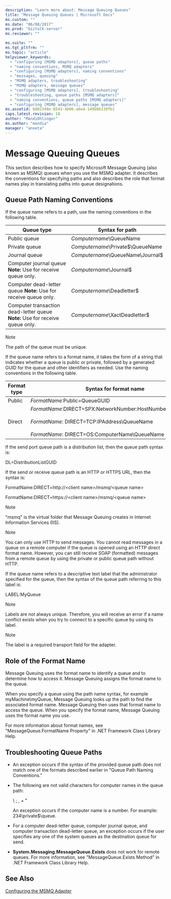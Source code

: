 ```yaml
---
description: "Learn more about: Message Queuing Queues"
title: "Message Queuing Queues | Microsoft Docs"
ms.custom: ""
ms.date: "06/08/2017"
ms.prod: "biztalk-server"
ms.reviewer: ""

ms.suite: ""
ms.tgt_pltfrm: ""
ms.topic: "article"
helpviewer_keywords: 
  - "configuring [MSMQ adapters], queue paths"
  - "naming conventions, MSMQ adapters"
  - "configuring [MSMQ adapters], naming conventions"
  - "messages, queuing"
  - "MSMQ adapters, troubleshooting"
  - "MSMQ adapters, message queues"
  - "configuring [MSMQ adapters], troubleshooting"
  - "troubleshooting, queue paths [MSMQ adapters]"
  - "naming conventions, queue paths [MSMQ adapters]"
  - "configuring [MSMQ adapters], message queues"
ms.assetid: b802348e-8543-4b06-a6e4-149b86139fb1
caps.latest.revision: 10
author: "MandiOhlinger"
ms.author: "mandia"
manager: "anneta"
---
```

# Message Queuing Queues
This section describes how to specify Microsoft Message Queuing (also known as MSMQ) queues when you use the MSMQ adapter. It describes the conventions for specifying paths and also describes the role that format names play in translating paths into queue designations.  
  
## Queue Path Naming Conventions  
 If the queue name refers to a path, use the naming conventions in the following table.  
  
|**Queue type**|**Syntax for path**|  
|--------------------|-------------------------|  
|Public queue|*Computername*\QueueName|  
|Private queue|*Computername*\Private$\QueueName|  
|Journal queue|*Computername*\QueueName\Journal$|  
|Computer journal queue **Note:**  Use for receive queue only.|*Computername*\Journal$|  
|Computer dead-letter queue **Note:**  Use for receive queue only.|*Computername*\Deadletter$|  
|Computer transaction dead-letter queue **Note:**  Use for receive queue only.|*Computername*\XactDeadletter$|  
  
> [!NOTE]
>  The path of the queue must be unique.  
  
 If the queue name refers to a format name, it takes the form of a string that indicates whether a queue is public or private, followed by a generated GUID for the queue and other identifiers as needed. Use the naming conventions in the following table.  
  
|**Format type**|**Syntax for format name**|  
|---------------------|--------------------------------|  
|Public|*FormatName*:Public=QueueGUID|  
|Direct|*FormatName*:DIRECT=SPX:NetworkNumber:HostNumber\QueueName<br /><br /> *FormatName*: DIRECT=TCP:IPAddress\QueueName<br /><br /> *FormatName*: DIRECT=OS:ComputerName\QueueName|  
  
 If the send port queue path is a distribution list, then the queue path syntax is:  
  
 DL=DistributionListGUID  
  
 If the send or receive queue path is an HTTP or HTTPS URL, then the syntax is:  
  
 FormatName:DIRECT=http://\<client name\>/msmq/\<queue name\>  
  
 FormatName:DIRECT=https://\<client name\>/msmq/\<queue name\>  
  
> [!NOTE]
>  "msmq" is the virtual folder that Message Queuing creates in Internet Information Services (IIS).  
  
> [!NOTE]
>  You can only use HTTP to send messages. You cannot read messages in a queue on a remote computer if the queue is opened using an HTTP direct format name. However, you can still receive SOAP (formatted) messages from a remote queue by using the private or public queue path without HTTP.  
  
 If the queue name refers to a descriptive text label that the administrator specified for the queue, then the syntax of the queue path referring to this label is:  
  
 LABEL:MyQueue  
  
> [!NOTE]
>  Labels are not always unique. Therefore, you will receive an error if a name conflict exists when you try to connect to a specific queue by using its label.  
  
> [!NOTE]
>  The label is a required transport field for the adapter.  
  
## Role of the Format Name  
 Message Queuing uses the format name to identify a queue and to determine how to access it. Message Queuing assigns the format name to the queue.  
  
 When you specify a queue using the path name syntax, for example myMachine\myQueue, Message Queuing looks up the path to find the associated format name. Message Queuing then uses that format name to access the queue. When you specify the format name, Message Queuing uses the format name you use.  
  
 For more information about format names, see "MessageQueue.FormatName Property" in .NET Framework Class Library Help.  
  
## Troubleshooting Queue Paths  
  
-   An exception occurs if the syntax of the provided queue path does not match one of the formats described earlier in "Queue Path Naming Conventions."  
  
-   The following are not valid characters for computer names in the queue path:  
  
     \ ; , + "  
  
     An exception occurs if the computer name is a number. For example: 234\private$\queue.  
  
-   For a computer dead-letter queue, computer journal queue, and computer transaction dead-letter queue, an exception occurs if the user specifies any one of the system queues as the destination queue for send.  
  
-   **System.Messaging.MessageQueue.Exists** does not work for remote queues. For more information, see "MessageQueue.Exists Method" in .NET Framework Class Library Help.  
  
## See Also  
 [Configuring the MSMQ Adapter](../core/configuring-the-msmq-adapter.md)
